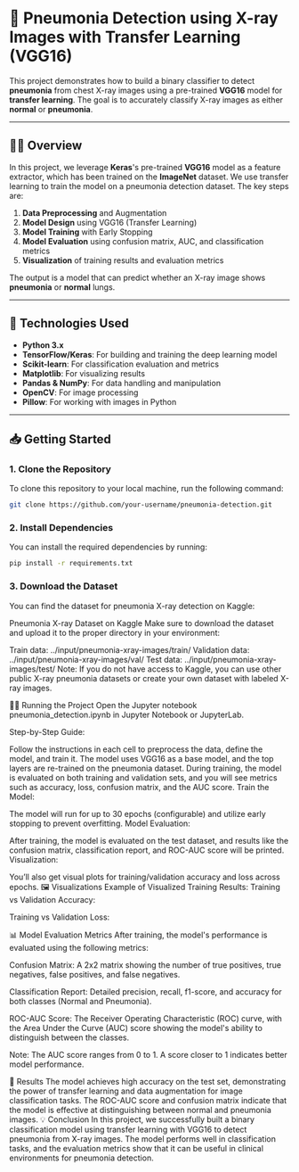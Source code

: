 # 🚀 **Pneumonia Detection using X-ray Images with Transfer Learning (VGG16)**

This project demonstrates how to build a binary classifier to detect **pneumonia** from chest X-ray images using a pre-trained **VGG16** model for **transfer learning**. The goal is to accurately classify X-ray images as either **normal** or **pneumonia**.

---

## 🧑‍💻 **Overview**

In this project, we leverage **Keras**'s pre-trained **VGG16** model as a feature extractor, which has been trained on the **ImageNet** dataset. We use transfer learning to train the model on a pneumonia detection dataset. The key steps are:

1. **Data Preprocessing** and Augmentation
2. **Model Design** using VGG16 (Transfer Learning)
3. **Model Training** with Early Stopping
4. **Model Evaluation** using confusion matrix, AUC, and classification metrics
5. **Visualization** of training results and evaluation metrics

The output is a model that can predict whether an X-ray image shows **pneumonia** or **normal** lungs.

---

## 🧰 **Technologies Used**

- **Python 3.x**  
- **TensorFlow/Keras**: For building and training the deep learning model  
- **Scikit-learn**: For classification evaluation and metrics  
- **Matplotlib**: For visualizing results  
- **Pandas & NumPy**: For data handling and manipulation  
- **OpenCV**: For image processing  
- **Pillow**: For working with images in Python

---

## 📥 **Getting Started**

### 1. **Clone the Repository**

To clone this repository to your local machine, run the following command:

```bash
git clone https://github.com/your-username/pneumonia-detection.git
```
### 2. **Install Dependencies**
You can install the required dependencies by running:

```bash
pip install -r requirements.txt
```
### 3. **Download the Dataset**
You can find the dataset for pneumonia X-ray detection on Kaggle:

Pneumonia X-ray Dataset on Kaggle
Make sure to download the dataset and upload it to the proper directory in your environment:

Train data: ../input/pneumonia-xray-images/train/
Validation data: ../input/pneumonia-xray-images/val/
Test data: ../input/pneumonia-xray-images/test/
Note: If you do not have access to Kaggle, you can use other public X-ray pneumonia datasets or create your own dataset with labeled X-ray images.

🏃‍♂️ Running the Project
Open the Jupyter notebook pneumonia_detection.ipynb in Jupyter Notebook or JupyterLab.

Step-by-Step Guide:

Follow the instructions in each cell to preprocess the data, define the model, and train it.
The model uses VGG16 as a base model, and the top layers are re-trained on the pneumonia dataset.
During training, the model is evaluated on both training and validation sets, and you will see metrics such as accuracy, loss, confusion matrix, and the AUC score.
Train the Model:

The model will run for up to 30 epochs (configurable) and utilize early stopping to prevent overfitting.
Model Evaluation:

After training, the model is evaluated on the test dataset, and results like the confusion matrix, classification report, and ROC-AUC score will be printed.
Visualization:

You’ll also get visual plots for training/validation accuracy and loss across epochs.
🖼️ Visualizations
Example of Visualized Training Results:
Training vs Validation Accuracy:


Training vs Validation Loss:


📊 Model Evaluation Metrics
After training, the model's performance is evaluated using the following metrics:

Confusion Matrix: A 2x2 matrix showing the number of true positives, true negatives, false positives, and false negatives.

Classification Report: Detailed precision, recall, f1-score, and accuracy for both classes (Normal and Pneumonia).

ROC-AUC Score: The Receiver Operating Characteristic (ROC) curve, with the Area Under the Curve (AUC) score showing the model's ability to distinguish between the classes.

Note: The AUC score ranges from 0 to 1. A score closer to 1 indicates better model performance.

📝 Results
The model achieves high accuracy on the test set, demonstrating the power of transfer learning and data augmentation for image classification tasks.
The ROC-AUC score and confusion matrix indicate that the model is effective at distinguishing between normal and pneumonia images.
💡 Conclusion
In this project, we successfully built a binary classification model using transfer learning with VGG16 to detect pneumonia from X-ray images. The model performs well in classification tasks, and the evaluation metrics show that it can be useful in clinical environments for pneumonia detection.
